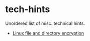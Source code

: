 # tech-hints
Unordered list of misc. technical hints.

- [Linux file and directory encryption](linux_encryption.md)


